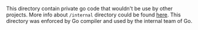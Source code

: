This directory contain private go code that wouldn't be use by other projects.
More info about `/internal` directory could be found [here](https://travisjeffery.com/b/2019/11/i-ll-take-pkg-over-internal). 
This directory was enforced by Go compiler and used by the internal team of Go.
